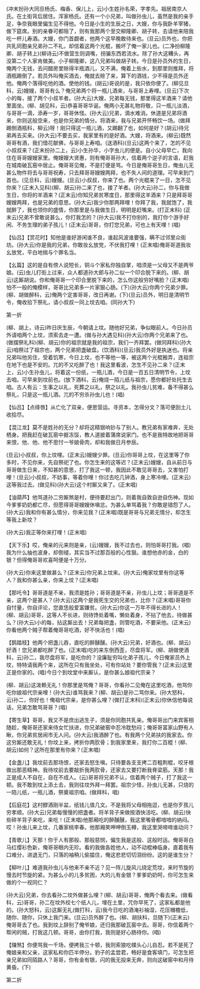 <!-- { "loadSidebar": true } -->
(冲末扮孙大同旦杨氏、梅香、保儿上，云)小生姓孙名荣，字孝先。祖居南京人氏。在土街背后居住。浑家杨氏。还有一个小兄弟，叫做孙虫儿，虽然是我的亲手足，争奈我眼里偏生见不得他。今日是小生的生辰之日，大嫂，你与我卧羊宰猪，做下筵席。别的亲眷可都阻了，则有我那两个至交柳隆卿、胡子转，去请他来陪我吃一杯儿寿酒。大嫂，你门首觑者，他两个这早晚敢待来也。(旦云)员外也，你把共乳同胞亲兄弟孙二不礼，却信着这两个光棍，搬坏了俺一家儿也。(二净扮柳隆卿、胡子转上)(柳诗云)不做营生则调嘴，拐骗东西若流水。除了孙大这糟头，再没第二个人家肯做美。小子柳隆卿，这八兄弟叫做胡子转。今日是孙员外的生日，俺两个无钱，去问醋房里赊得半瓶酒儿，又不满，俺着上些水，到那里则推拜，将酒瓶踢倒了。若员外叫俺买酒去，俺就去赊了来，算下的酒钱，少不得是员外还他。俺两个落得吃他的酒。使他的钱。(胡云)哥说的是，我只依你便了。(柳见旦科，云)嫂嫂，哥哥有么？俺兄弟两个将一瓶儿酒来，与哥哥上寿哩。(旦云)下次小的每，接了两个小叔羊者。(孙大云)大嫂，兄弟每无钱，那里得这羊酒来？请他里面坐。(柳、胡见科，云)恭喜哥哥华诞。俺两小无甚礼物将敬，只一瓶儿淡酒，与哥哥一滴，添寿一岁，哥哥休怪。(孙大云)兄弟，滴水难消。休道是兄弟将酒来，你则这般空来，也是你兄弟的情分。将酒来，我与兄弟开怀畅饮一场。(做拜踢倒酒瓶科，柳云)呀！刚只得这一瓶儿酒，又踢翻了也，如何是好？(胡云)待兄弟再去买来。(孙大云)不要去买，我家里有的是好酒。大嫂，将酒来。(柳云)既然哥哥有酒，我们借花献佛，与哥哥上寿咱。(送酒科)(旦云)这两个来了，怎的不见小叔叔来？(正末扮孙二上，云)小生孙华，小字虫儿的便是。自小父母早亡，我向住在哥哥嫂嫂家里。俺嫂嫂大贤惠，则有俺哥哥孙大，信着两个逆子的言语，赶我在城南破瓦窑中居止。俺哥哥见俺，不是打便是骂。今日是俺哥哥生日，俺虫儿无甚么物件将去与哥哥祝寿，只去拜哥哥嫂嫂两拜，也不失人间的道理。可早来到门首也。(见旦科，云)嫂嫂。(旦云)小叔叔，你来了也。两个光棍来了一日，怎不见你来？(正末入见科)(柳、胡云)孙二来了也，接了羊者。(孙大云)孙二，你与我做生日，你将的羊酒来？(正末云)你知兄弟贫寒度日，那里得这羊酒来？只是拜哥哥嫂嫂两拜，也是兄弟的意思。(孙大云)我少你那两拜哩！你拜了我，我就饱了，我就醉了，我也领你的盛情，你那里是与我做生日，明明是赶嘴来。(打正末科)
(正末云)兄弟不曾敢说甚么，你打我怎的？(孙大云)我不打你别的，我打你个游手好闲、不务生理的弟子孩儿！(正末云)哥哥，你打您兄弟，可也上有天哩！(唱)

【仙吕】【赏花时】知他是谁好游闲谁不良，谁起风波谁要强，瞒不过邻里众街坊。(孙大云)你是我的兄弟，你敢妆幺放党，不伏我打哩！(正末唱)俺哥哥道我妆幺放党，平白地揣与个罪名当。

【幺篇】这的是自有傍人说短长，铜斗个家私你独自掌，咱须是一父母又不是两爷娘。(云)虫儿打街上过来，众人都道孙大郎与孙二似一个印合脱下来的。(柳、胡云)这厮胡说。你和俺哥哥一个印合里脱下来的，怎么你这般穷好嘴脸？(正末唱)怕不一般的俺模样，哥哥比兄弟多一片家狠心肠。(下)(孙大云)你两个兄弟少罪。(柳、胡做醉科，云)俺两个定害哥哥，改日再谢。(下)(旦云)员外，明日是清明节令，俺收拾下祭礼，请小叔叔一同上坟去咱。(同孙大下)


第一折

(柳、胡上，诗云)昨日庆生辰，今朝请上坟。随他好兄弟，争似眼前人。今日孙员外请咱两个上坟，须索去走一遭。(做与孙大遇见科)(孙大云)你两个兄弟来了也。(做摆祭礼科)(柳、胡云)你的祖宗就是我的祖宗，我们一齐拜罢。(做同拜科)(孙大云)咱祭过了祖宗也，两个兄弟把盏破盘。(饮酒科)(旦云)我员外好是执迷也。将亲兄弟叫他另住，受着饥寒，今日上坟，也不等他一等，被这两个光棍搬弄，连祖宗在地下也是不安的。兀的不又吃醉了也！我这里看波，怎生不见孙二来？(正末上，云)小生孙虫儿，将着这一份纸，一瓶儿酒，今日是一百五日清明节令，上坟去咱。可早来到坟前也。(放下酒科，云)俺烧一陌儿纸与祖宗，愿你都好处托生去咱。古人有云：生事之以礼，死葬之以礼，祭之以礼。我孙虫儿贫难，备不得甚么祭礼，只是这一瓶儿酒。兀的不穷杀孙虫儿也！(唱)

【仙吕】【点绛唇】从亡化了双亲，便思营运。寻资本，怎得分文？落可便刮土儿收拾尽。

【混江龙】莫不是姓孙的无分？却将这精银响钞与了别人。教兄弟有家难奔，无处栖身。把我赶在破瓦窑中捱冻馁，教人道披着蒲席说家门。也不是我特故地把哥哥来恨，他、他、他不思忖一爷娘骨肉，却和我做日月参辰。

(旦云)小叔叔，你上坟哩。(正末云)嫂嫂少罪。(旦云)你哥哥上坟，在这里等了你多时，不见你来，先自祭祀了也。你怎生来的这等迟？(正末云)嫂嫂，自从前日与哥哥做生日来，不知甚的意思，打了我这一顿，我因此不敢见哥哥去，又害怕打哩！(旦云)小叔叔，不妨事，等着你哩！你过去吃几钟酒，身上寒冷哩。(正末云)这等我过去。(做见科)(孙大云)这个村厮又来了。(正末唱)

【油葫芦】他骂道孙二穷厮煞是村，便待要赶出门，则着我自敦自逊自伤神。现如今爹爹奶奶都亡尽，但愿得哥哥嫂嫂休嗔忿。为甚么单骂着我？你敢是错怨了人。(孙大云)我和你有甚么情分，你来见我？(正末唱)既是哥哥与兄弟无情分，却怎生等我上新坟？

(孙大云)我正等你来打哩！(正末唱)

【天下乐】哎，俺亲的元来则是亲，(云)嫂嫂，我不过去也，则怕哥哥打我。(唱)我为什么抽也波身，却倒褪，其实当不过那百般的心性狠。谁想他赤的金，白的银？但得俺哥哥欢喜呵便是十万分。

(孙大云)你来这里做甚么？(正末云)你兄弟上坟来。(孙大云)俺家坟里有你这等人？我和你甚么亲，你来上坟？(正末唱)

【那吒令】哥哥道是不亲，我须是姓孙；哥哥道是不亲，孙虫儿上坟；哥哥道是不亲，这两个是甚人？(孙大云)这两个是我死生交的兄弟也，比你？(正末唱)哥哥你自忖量，你自评论，您直恁般爱富嫌贫。(孙大云)你这一万年不得长进的人！(柳、胡云)哥哥，这等人不长进，则待馋处着嘴，懒处着身，不拈了他去，待做甚么？(孙大云)小的每，拈这厮出去！兄弟每把盏，则管吃酒，不要采他。(正末云)你看他两个贼子帮着俺哥哥吃酒，好不快活也！(唱)

【鹊踏枝】他两个把盏儿吞，直吃的醉醺醺。(孙大云)兄弟，好酒也。(柳、胡云)好酒！您兄弟都吃醉了也。(正末唱)吃的来东倒西歪，尽盘将军。(柳、胡做使酒科，云)孙二，我尽盘将军，是吃你的？没廉耻穷叫化弟子孩儿，今日俺家员外上坟，特特请我两个来，这所在只有我坐处，可有你站处？要你管我？(正末云)这里正是你家的。(唱)今日个到坟堂中来厮认，是你甚么娘祖代宗亲？

(柳、胡云)这泼赖无礼！你那里是骂俺？哥哥，你看孙二见俺在这里吃酒，他骂你吃你娘祖代宗亲哩！(孙大云)谁骂我来？(柳、胡云)是孙二骂你来。(孙大怒科，云)孙二，你好也！俺祖代宗亲，是你甚么哩？(做打正末科)(正末云)你休信他每说话，兄弟怎敢骂哥哥？(唱)

【寄生草】哥哥，我又不是庶出逃生子，须是你同胞共乳亲。俺哥哥出门来宾客相随趁，俺哥哥还家来侍女忙扶进，你兄弟破窑中忍冷耽愁闷；俺哥哥富家山野有人瞅，你兄弟贫居闹市无人问。(孙大云)我酒醉了也。有我两个兄弟扶的我家去。你这穷厮还敢无礼！你坟上来，拷折你两肷骨；到我家里来，我打你二百棍！(柳、胡云)如何？这所在那里有你来？(正末唱)

【金盏儿】我坟前去那场恨，还家去怒生嗔。只待要各支支拷二百粗荆棍，咬牙根做出那恶精神。我待坟前去要敲折我两肷骨，还家去又要打断我脊梁筋。天那！我正是成人不自在，自在不成人。(云)哥哥将兄弟不认，信着两个贼子，打了我这一顿。我不敢到坟上添土去，我则往坟外拜一拜罢。祖宗少怪，孙虫儿无甚，只烧的一陌儿纸，一瓶儿酒，祭奠祖宗咱。(做拜科，唱)

【后庭花】这村醪酒刚半盆，纸钱儿值几文。不是我将父母相拖逗，也是你歹孩儿穷孝顺。(孙大云)兄弟每慢慢的把盏者。将羊背子来做按酒快活吃。(柳、胡云)快些碎羊背子来吃，来吃！(正末唱)他那厢吃的醉醺醺，我这里嘴骨都喑喑的纳闷。哎！孙虫儿来上坟，几番家桃李春。他那厢笑呷呷倒玉樽，我这里哭啼啼谁动问？

【青歌儿】天那！你于人有那般、那般慈悯，偏生我是这般、这般时运。俺哥哥白马红缨衫色新，俺哥哥眼内无珍。看的我做各姓他人，动不动棍棒临身。直着我有口难分，进退无门，只落的袖稍儿偷揾住，俺这悲悲切切泪纷纷。这的是谁生分？

【柳叶儿】难道我孙虫儿与他来不亲不近？见一阵儿旋风儿绕定荒坟，来时节旋的慢去时节旋的紧。为甚么小的儿多贫困，大的儿有金银？爹爹奶奶呵，你可怎生来做的个一视同仁？

(孙大云)兄弟，你去看孙二坟外做甚么哩？(柳、胡云)哥哥，俺两个看去来。(做看科，云)哥哥，孙二在坟外绞七个纸人儿，埋在土里，咒你早死了，这家私都是他的。(孙大怒科，云)这厮无礼(做打科，云)我今日吃的酒淹衫袖湿，花压帽檐低，随你、随你，只休上我门来。(旦云)员外醉了也。(柳、胡扶科，旦随下)(正末云)俺哥哥去了也。我到坟上辞别了俺爷娘，还归我那破瓦窑中去。哥哥，你信着两个帮闲的贼，打我这几顿。哥哥，由你打我，我则是好心肠待你。(唱)

【赚煞】你便骂我一千场，便拷我三十顿，我则索狼吃幞头心儿自忍。若不是死了俺娘亲和父亲，这家私和你匹半停分。豹子的孟尝君，畅好是食客填门，可怎生把亲兄弟如同陌路人？哥哥，你有金有银，闪的我无投来无奔，则向这破窑中和月待黄昏。(下)


第二折


